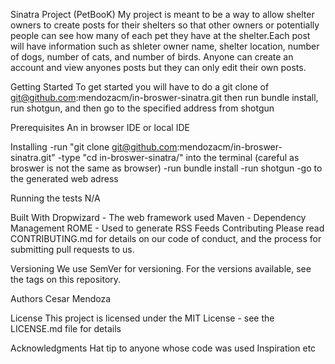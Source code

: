 
Sinatra Project (PetBooK)
  My project is meant to be a way to allow shelter owners to create posts for their shelters so that other owners or potentially people can see how many of each pet they have at the shelter.Each post will have information such as shleter owner name, shelter location, number of dogs, number of cats, and number of birds. Anyone can create an account and view anyones posts but they can only edit their own posts.

Getting Started
To get started you will have to do a git clone of git@github.com:mendozacm/in-broswer-sinatra.git then run bundle install, run shotgun, and then go to the specified address from shotgun

Prerequisites
An in browser IDE or local IDE

Installing
-run "git clone git@github.com:mendozacm/in-broswer-sinatra.git"
-type "cd in-broswer-sinatra/" into the terminal (careful as broswer is not the same as browser)
-run bundle install 
-run shotgun
-go to the generated web adress


Running the tests
N/A


Built With
Dropwizard - The web framework used
Maven - Dependency Management
ROME - Used to generate RSS Feeds
Contributing
Please read CONTRIBUTING.md for details on our code of conduct, and the process for submitting pull requests to us.

Versioning
We use SemVer for versioning. For the versions available, see the tags on this repository.

Authors
Cesar Mendoza


License
This project is licensed under the MIT License - see the LICENSE.md file for details

Acknowledgments
Hat tip to anyone whose code was used
Inspiration
etc